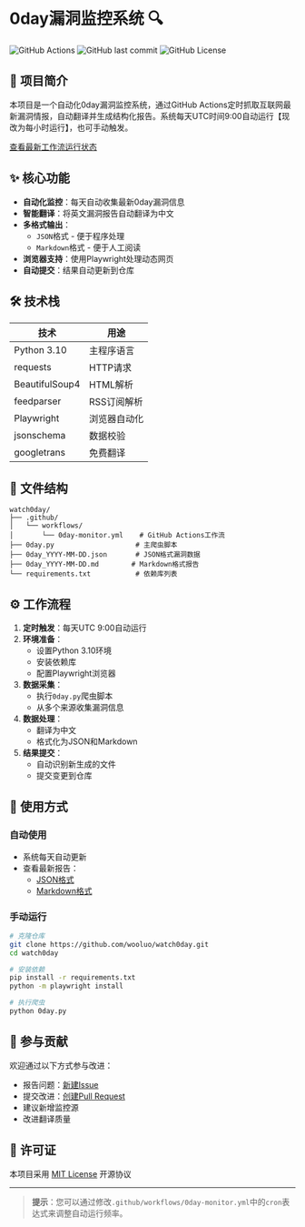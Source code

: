 
# 0day漏洞监控系统 🔍

![GitHub Actions](https://img.shields.io/github/actions/workflow/status/wooluo/watch0day/0day-monitor.yml?label=自动更新)
![GitHub last commit](https://img.shields.io/github/last-commit/wooluo/watch0day?label=最后更新)
![GitHub License](https://img.shields.io/github/license/wooluo/watch0day)

## 📌 项目简介
本项目是一个自动化0day漏洞监控系统，通过GitHub Actions定时抓取互联网最新漏洞情报，自动翻译并生成结构化报告。系统每天UTC时间9:00自动运行【现改为每小时运行】，也可手动触发。

[查看最新工作流运行状态](https://github.com/wooluo/watch0day/actions/workflows/0day-monitor.yml)

## ✨ 核心功能
- **自动化监控**：每天自动收集最新0day漏洞信息
- **智能翻译**：将英文漏洞报告自动翻译为中文
- **多格式输出**：
  - `JSON`格式 - 便于程序处理
  - `Markdown`格式 - 便于人工阅读
- **浏览器支持**：使用Playwright处理动态网页
- **自动提交**：结果自动更新到仓库

## 🛠 技术栈
| 技术 | 用途 |
|------|------|
| Python 3.10 | 主程序语言 |
| requests | HTTP请求 |
| BeautifulSoup4 | HTML解析 |
| feedparser | RSS订阅解析 |
| Playwright | 浏览器自动化 |
| jsonschema | 数据校验 |
| googletrans | 免费翻译 |

## 📂 文件结构
```
watch0day/
├── .github/
│   └── workflows/
│       └── 0day-monitor.yml    # GitHub Actions工作流
├── 0day.py                    # 主爬虫脚本
├── 0day_YYYY-MM-DD.json       # JSON格式漏洞数据
├── 0day_YYYY-MM-DD.md        # Markdown格式报告
└── requirements.txt           # 依赖库列表
```

## ⚙️ 工作流程
1. **定时触发**：每天UTC 9:00自动运行
2. **环境准备**：
   - 设置Python 3.10环境
   - 安装依赖库
   - 配置Playwright浏览器
3. **数据采集**：
   - 执行`0day.py`爬虫脚本
   - 从多个来源收集漏洞信息
4. **数据处理**：
   - 翻译为中文
   - 格式化为JSON和Markdown
5. **结果提交**：
   - 自动识别新生成的文件
   - 提交变更到仓库

## 🚀 使用方式
### 自动使用
- 系统每天自动更新
- 查看最新报告：
  - [JSON格式](./0day_latest.json)
  - [Markdown格式](./0day_latest.md)

### 手动运行
```bash
# 克隆仓库
git clone https://github.com/wooluo/watch0day.git
cd watch0day

# 安装依赖
pip install -r requirements.txt
python -m playwright install

# 执行爬虫
python 0day.py
```

## 🤝 参与贡献
欢迎通过以下方式参与改进：
- 报告问题：[新建Issue](https://github.com/wooluo/watch0day/issues)
- 提交改进：[创建Pull Request](https://github.com/wooluo/watch0day/pulls)
- 建议新增监控源
- 改进翻译质量

## 📜 许可证
本项目采用 [MIT License](LICENSE) 开源协议

---

> **提示**：您可以通过修改`.github/workflows/0day-monitor.yml`中的`cron`表达式来调整自动运行频率。
``` 
